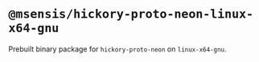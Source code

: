 # `@msensis/hickory-proto-neon-linux-x64-gnu`

Prebuilt binary package for `hickory-proto-neon` on `linux-x64-gnu`.
